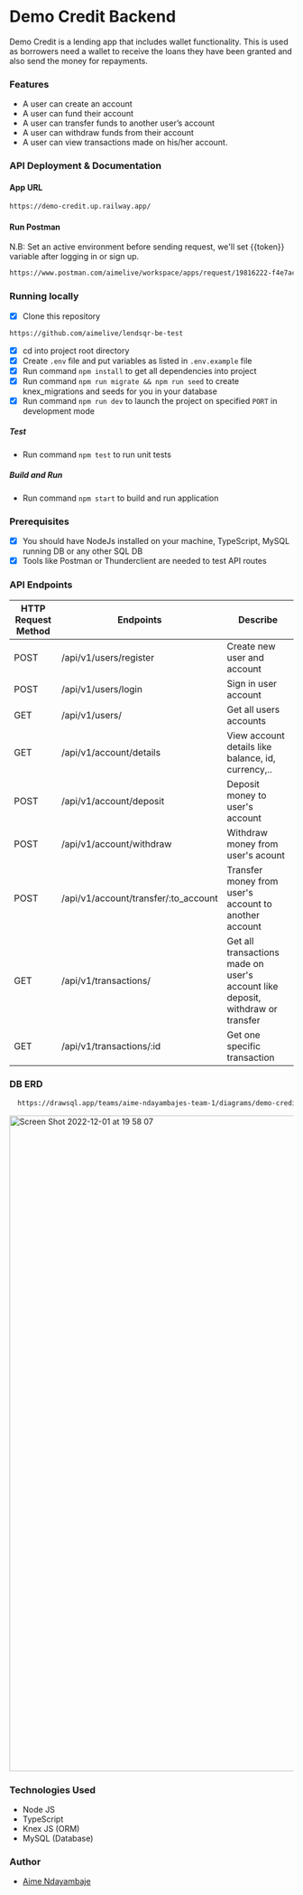 # Demo Credit Backend

Demo Credit is a lending app that includes wallet functionality. This is used as borrowers need a wallet to receive the loans they have been granted and also send the money for repayments. 

### Features

* A user can create an account
* A user can fund their account
* A user can transfer funds to another user’s account
* A user can withdraw funds from their account
* A user can view transactions made on his/her account.
### API Deployment & Documentation
#### App URL
```bash
https://demo-credit.up.railway.app/
```
#### Run Postman
N.B: Set an active environment before sending request, we'll set {{token}} variable after logging in or sign up.
```bash
https://www.postman.com/aimelive/workspace/apps/request/19816222-f4e7ac50-a669-4ab7-b30a-318804cf9e86
```
### Running locally
* [x] Clone this repository
```bash
https://github.com/aimelive/lendsqr-be-test
```
* [x] cd into project root directory
* [x] Create `.env` file and put variables as listed in `.env.example` file
* [x] Run command `npm install` to get all dependencies into project
* [x] Run command `npm run migrate && npm run seed` to create knex_migrations and seeds for you in your database
* [x] Run command `npm run dev` to launch the project on specified `PORT` in development mode
##### Test
*  Run command `npm test` to run unit tests
##### Build and Run
*  Run command `npm start` to build and run application

### Prerequisites
* [x] You should have NodeJs installed on your machine, TypeScript, MySQL running DB or any other SQL DB
* [x] Tools like Postman or Thunderclient are needed to test API routes

### API Endpoints

| HTTP Request Method | Endpoints | Describe |
| --- | --- | --- |
| POST | /api/v1/users/register | Create new user and account |
| POST | /api/v1/users/login | Sign in user account |
| GET | /api/v1/users/ | Get all users accounts |
| GET | /api/v1/account/details | View account details like balance, id, currency,.. |
| POST | /api/v1/account/deposit | Deposit money to user's account |
| POST | /api/v1/account/withdraw | Withdraw  money from user's acount |
| POST | /api/v1/account/transfer/:to_account | Transfer money from user's account to another account |
| GET | /api/v1/transactions/ | Get all transactions made on user's account like deposit, withdraw or transfer |
| GET | /api/v1/transactions/:id | Get one specific transaction |

### DB ERD
```bash
  https://drawsql.app/teams/aime-ndayambajes-team-1/diagrams/demo-credit-2
```
<img width="1161" alt="Screen Shot 2022-12-01 at 19 58 07" src="https://user-images.githubusercontent.com/98814433/205145245-7c6b5b64-2872-4811-bbe2-0fafd0e2977a.png">

### Technologies Used

* Node JS 
* TypeScript 
* Knex JS (ORM)
* MySQL (Database)

### Author
* [Aime Ndayambaje](https://github.com/aimelive)
